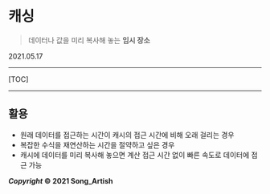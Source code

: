 # 캐싱

> 데이터나 값을 미리 복사해 놓는 **임시 장소**

2021.05.17

---

[TOC]

---



## 활용

- 원래 데이터를 접근하는 시간이 캐시의 접근 시간에 비해 오래 걸리는 경우
- 복잡한 수식을 재연산하는 시간을 절약하고 싶은 경우
- 캐시에 데이터를 미리 복사해 놓으면 계산 접근 시간 없이 빠른 속도로 데이터에 접근 가능



***Copyright* © 2021 Song_Artish**